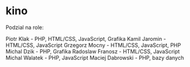 # kino

Podzial na role:

Piotr Klak - PHP, HTML/CSS, JavaScript,  Grafika
Kamil Jaromin - HTML/CSS, JavaScript
Grzegorz Mocny - HTML/CSS, JavaScript, PHP
Michal Dzik - PHP, Grafika
Radoslaw Franosz - HTML/CSS, JavaScript
Michal Walatek - PHP, JavaScript
Maciej Dabrowski - PHP, bazy danych
